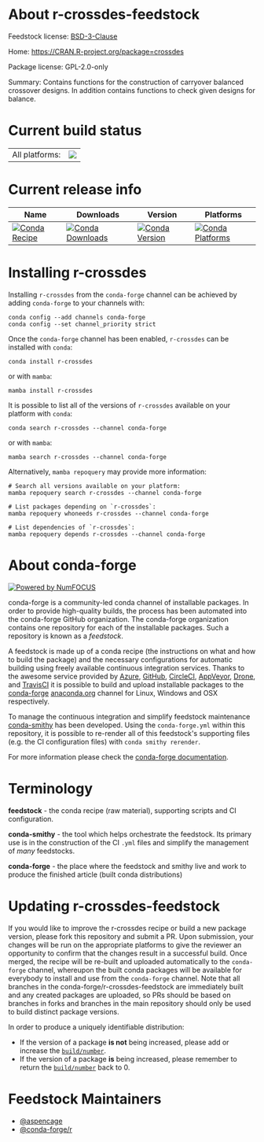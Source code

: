About r-crossdes-feedstock
==========================

Feedstock license: [BSD-3-Clause](https://github.com/conda-forge/r-crossdes-feedstock/blob/main/LICENSE.txt)

Home: https://CRAN.R-project.org/package=crossdes

Package license: GPL-2.0-only

Summary: Contains functions for the construction of carryover balanced crossover designs. In addition contains functions to check given designs for balance.

Current build status
====================


<table><tr><td>All platforms:</td>
    <td>
      <a href="https://dev.azure.com/conda-forge/feedstock-builds/_build/latest?definitionId=22331&branchName=main">
        <img src="https://dev.azure.com/conda-forge/feedstock-builds/_apis/build/status/r-crossdes-feedstock?branchName=main">
      </a>
    </td>
  </tr>
</table>

Current release info
====================

| Name | Downloads | Version | Platforms |
| --- | --- | --- | --- |
| [![Conda Recipe](https://img.shields.io/badge/recipe-r--crossdes-green.svg)](https://anaconda.org/conda-forge/r-crossdes) | [![Conda Downloads](https://img.shields.io/conda/dn/conda-forge/r-crossdes.svg)](https://anaconda.org/conda-forge/r-crossdes) | [![Conda Version](https://img.shields.io/conda/vn/conda-forge/r-crossdes.svg)](https://anaconda.org/conda-forge/r-crossdes) | [![Conda Platforms](https://img.shields.io/conda/pn/conda-forge/r-crossdes.svg)](https://anaconda.org/conda-forge/r-crossdes) |

Installing r-crossdes
=====================

Installing `r-crossdes` from the `conda-forge` channel can be achieved by adding `conda-forge` to your channels with:

```
conda config --add channels conda-forge
conda config --set channel_priority strict
```

Once the `conda-forge` channel has been enabled, `r-crossdes` can be installed with `conda`:

```
conda install r-crossdes
```

or with `mamba`:

```
mamba install r-crossdes
```

It is possible to list all of the versions of `r-crossdes` available on your platform with `conda`:

```
conda search r-crossdes --channel conda-forge
```

or with `mamba`:

```
mamba search r-crossdes --channel conda-forge
```

Alternatively, `mamba repoquery` may provide more information:

```
# Search all versions available on your platform:
mamba repoquery search r-crossdes --channel conda-forge

# List packages depending on `r-crossdes`:
mamba repoquery whoneeds r-crossdes --channel conda-forge

# List dependencies of `r-crossdes`:
mamba repoquery depends r-crossdes --channel conda-forge
```


About conda-forge
=================

[![Powered by
NumFOCUS](https://img.shields.io/badge/powered%20by-NumFOCUS-orange.svg?style=flat&colorA=E1523D&colorB=007D8A)](https://numfocus.org)

conda-forge is a community-led conda channel of installable packages.
In order to provide high-quality builds, the process has been automated into the
conda-forge GitHub organization. The conda-forge organization contains one repository
for each of the installable packages. Such a repository is known as a *feedstock*.

A feedstock is made up of a conda recipe (the instructions on what and how to build
the package) and the necessary configurations for automatic building using freely
available continuous integration services. Thanks to the awesome service provided by
[Azure](https://azure.microsoft.com/en-us/services/devops/), [GitHub](https://github.com/),
[CircleCI](https://circleci.com/), [AppVeyor](https://www.appveyor.com/),
[Drone](https://cloud.drone.io/welcome), and [TravisCI](https://travis-ci.com/)
it is possible to build and upload installable packages to the
[conda-forge](https://anaconda.org/conda-forge) [anaconda.org](https://anaconda.org/)
channel for Linux, Windows and OSX respectively.

To manage the continuous integration and simplify feedstock maintenance
[conda-smithy](https://github.com/conda-forge/conda-smithy) has been developed.
Using the ``conda-forge.yml`` within this repository, it is possible to re-render all of
this feedstock's supporting files (e.g. the CI configuration files) with ``conda smithy rerender``.

For more information please check the [conda-forge documentation](https://conda-forge.org/docs/).

Terminology
===========

**feedstock** - the conda recipe (raw material), supporting scripts and CI configuration.

**conda-smithy** - the tool which helps orchestrate the feedstock.
                   Its primary use is in the construction of the CI ``.yml`` files
                   and simplify the management of *many* feedstocks.

**conda-forge** - the place where the feedstock and smithy live and work to
                  produce the finished article (built conda distributions)


Updating r-crossdes-feedstock
=============================

If you would like to improve the r-crossdes recipe or build a new
package version, please fork this repository and submit a PR. Upon submission,
your changes will be run on the appropriate platforms to give the reviewer an
opportunity to confirm that the changes result in a successful build. Once
merged, the recipe will be re-built and uploaded automatically to the
`conda-forge` channel, whereupon the built conda packages will be available for
everybody to install and use from the `conda-forge` channel.
Note that all branches in the conda-forge/r-crossdes-feedstock are
immediately built and any created packages are uploaded, so PRs should be based
on branches in forks and branches in the main repository should only be used to
build distinct package versions.

In order to produce a uniquely identifiable distribution:
 * If the version of a package **is not** being increased, please add or increase
   the [``build/number``](https://docs.conda.io/projects/conda-build/en/latest/resources/define-metadata.html#build-number-and-string).
 * If the version of a package **is** being increased, please remember to return
   the [``build/number``](https://docs.conda.io/projects/conda-build/en/latest/resources/define-metadata.html#build-number-and-string)
   back to 0.

Feedstock Maintainers
=====================

* [@aspencage](https://github.com/aspencage/)
* [@conda-forge/r](https://github.com/orgs/conda-forge/teams/r/)

